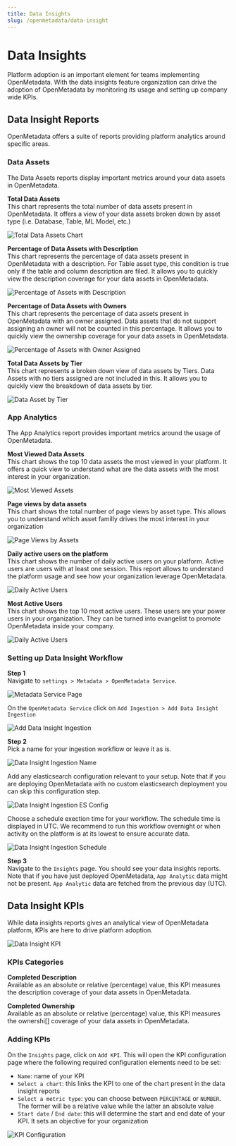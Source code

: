 ```yaml
---
title: Data Insights
slug: /openmetadata/data-insight
---
```


# Data Insights
Platform adoption is an important element for teams implementing OpenMetadata. With the data insights feature organization can drive the adoption of OpenMetadata by monitoring its usage and setting up company wide KPIs.

## Data Insight Reports
OpenMetadata offers a suite of reports providing platform analytics around specific areas.

### Data Assets
The Data Assets reports display important metrics around your data assets in OpenMetadata.

**Total Data Assets**  
This chart represents the total number of data assets present in OpenMetadata. It offers a view of your data assets broken down by asset type (i.e. Database, Table, ML Model, etc.)

<Image
    src="/images/openmetadata/data-insight/total-data-assets.webp"
    alt="Total Data Assets Chart"
    caption="Total Data Assets Chart"
/>

**Percentage of Data Assets with Description**  
This chart represents the percentage of data assets present in OpenMetadata with a description. For Table asset type, this condition is true only if the table and column description are filed. It allows you to quickly view the description coverage for your data assets in OpenMetadata.

<Image
    src="/images/openmetadata/data-insight/percentage-description.webp"
    alt="Percentage of Assets with Description"
    caption="Percentage of Assets with Description"
/>

**Percentage of Data Assets with Owners**  
This chart represents the percentage of data assets present in OpenMetadata with an owner assigned. Data assets that do not support assigning an owner will not be counted in this percentage. It allows you to quickly view the ownership coverage for your data assets in OpenMetadata.

<Image
    src="/images/openmetadata/data-insight/percentage-owner.webp"
    alt="Percentage of Assets with Owner Assigned"
    caption="Percentage of Assets with Owner Assigned"
/>

**Total Data Assets by Tier**  
This chart represents a broken down view of data assets by Tiers. Data Assets with no tiers assigned are not included in this. It allows you to quickly view the breakdown of data assets by tier.

<Image
    src="/images/openmetadata/data-insight/data-assets-by-tier.webp"
    alt="Data Asset by Tier"
    caption="Data Asset by Tier"
/>

### App Analytics
The App Analytics report provides important metrics around the usage of OpenMetadata.

**Most Viewed Data Assets**  
This chart shows the top 10 data assets the most viewed in your platform. It offers a quick view to understand what are the data assets with the most interest in your organization.

<Image
    src="/images/openmetadata/data-insight/most-viewed-assets.webp"
    alt="Most Viewed Assets"
    caption="Most Viewed Assets"
/>

**Page views by data assets**  
This chart shows the total number of page views by asset type. This allows you to understand which asset familly drives the most interest in your organization

<Image
    src="/images/openmetadata/data-insight/views-by-assets.webp"
    alt="Page Views by Assets"
    caption="Page Views by Assets"
/>

**Daily active users on the platform**    
This chart shows the number of daily active users on your platform. Active users are users with at least one session. This report allows to understand the platform usage and see how your organization leverage OpenMetadata.

<Image
    src="/images/openmetadata/data-insight/daily-active-users.webp"
    alt="Daily Active Users"
    caption="Daily Active Users"
/>

**Most Active Users**    
This chart shows the top 10 most active users. These users are your power users in your organization. They can be turned into evangelist to promote OpenMetadata inside your company.

<Image
    src="/images/openmetadata/data-insight/most-active-users.webp"
    alt="Daily Active Users"
    caption="Daily Active Users"
/>

### Setting up Data Insight Workflow
**Step 1**  
Navigate to `settings > Metadata > OpenMetadata Service`.

<Image
    src="/images/openmetadata/data-insight/metadata-nav.webp"
    alt="Metadata Service Page"
    caption="Metadata Service Page"
/>

On the `OpenMetadata Service` click on `Add Ingestion > Add Data Insight Ingestion`

<Image
    src="/images/openmetadata/data-insight/data-insight-add-ingestion.webp"
    alt="Add Data Insight Ingestion"
    caption="Add Data Insight Ingestion"
/>

**Step 2**  
Pick a name for your ingestion workflow or leave it as is.

<Image
    src="/images/openmetadata/data-insight/data-insight-ingestion-name.webp"
    alt="Data Insight Ingestion Name"
    caption="Data Insight Ingestion Name"
/>

Add any elasticsearch configuration relevant to your setup. Note that if you are deploying OpenMetadata with no custom elasticsearch deployment you can skip this configuration step.

<Image
    src="/images/openmetadata/data-insight/data-insight-ingestion-es-config.webp"
    alt="Data Insight Ingestion ES Config"
    caption="Data Insight Ingestion ES Config"
/>

Choose a schedule exection time for your workflow. The schedule time is displayed in UTC. We recommend to run this workflow overnight or when activity on the platform is at its lowest to ensure accurate data.

<Image
    src="/images/openmetadata/data-insight/data-insight-ingestion-schedule.webp"
    alt="Data Insight Ingestion Schedule"
    caption="Data Insight Ingestion Schedule"
/>

**Step 3**  
Navigate to the `Insights` page. You should see your data insights reports. Note that if you have just deployed OpenMetadata, `App Analytic` data might not be present. `App Analytic` data are fetched from the previous day (UTC).

## Data Insight KPIs
While data insights reports gives an analytical view of OpenMetadata platform, KPIs are here to drive platform adoption. 

<Image
    src="/images/openmetadata/data-insight/data-insight-kpi.webp"
    alt="Data Insight KPI"
    caption="Data Insight KPI"
/>

### KPIs Categories

**Completed Description**  
Available as an absolute or relative (percentage) value, this KPI measures the description coverage of your data assets in OpenMetadata. 

**Completed Ownership**  
Available as an absolute or relative (percentage) value, this KPI measures the ownershi[] coverage of your data assets in OpenMetadata.

### Adding KPIs
On the `Insights` page, click on `Add KPI`. This will open the KPI configuration page where the following required configuration elements need to be set:
- `Name`: name of your KPI
- `Select a chart`: this links the KPI to one of the chart present in the data insight reports
- `Select a metric type`: you can choose between `PERCENTAGE` or `NUMBER`. The former will be a relative value while the latter an absolute value
- `Start date` / `End date`: this will determine the start and end date of your KPI. It sets an objective for your organization

<Image
    src="/images/openmetadata/data-insight/configure-kpi.webp"
    alt="KPI Configuration"
    caption="KPI Configuration"
/>





